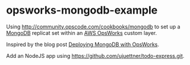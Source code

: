 opsworks-mongodb-example
========================

Using http://community.opscode.com/cookbooks/mongodb to set up a [MongoDB](http://www.mongodb.org/) replicat set within an [AWS OpsWorks](http://aws.amazon.com/opsworks/) custom layer.

Inspired by the blog post [Deploying MongoDB with OpsWorks](http://blogs.aws.amazon.com/application-management/post/Tx1RB65XDMNVLUA/Deploying-MongoDB-with-OpsWorks).

Add an NodeJS app using https://github.com/ujuettner/todo-express.git.

